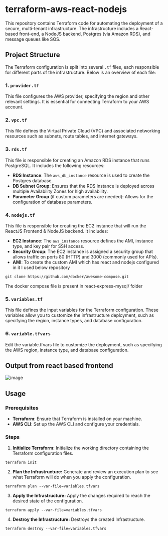# terraform-aws-react-nodejs

This repository contains Terraform code for automating the deployment of a secure, multi-tenant infrastructure. The infrastructure includes a React-based front-end, a NodeJS backend, Postgres (via Amazon RDS), and message queues like SQS.

## Project Structure

The Terraform configuration is split into several `.tf` files, each responsible for different parts of the infrastructure. Below is an overview of each file:

### 1. `provider.tf`
This file configures the AWS provider, specifying the region and other relevant settings. It is essential for connecting Terraform to your AWS account.

### 2. `vpc.tf`
This file defines the Virtual Private Cloud (VPC) and associated networking resources such as subnets, route tables, and internet gateways.

### 3. `rds.tf`
This file is responsible for creating an Amazon RDS instance that runs PostgreSQL. It includes the following resources:
- **RDS Instance**: The `aws_db_instance` resource is used to create the Postgres database.
- **DB Subnet Group**: Ensures that the RDS instance is deployed across multiple Availability Zones for high availability.
- **Parameter Group** (if custom parameters are needed): Allows for the configuration of database parameters.

### 4. `nodejs.tf`
This file is responsible for creating the EC2 instance that will run the ReactJS Frontend & NodeJS backend. It includes:
- **EC2 Instance**: The `aws_instance` resource defines the AMI, instance type, and key pair for SSH access.
- **Security Group**: The EC2 instance is assigned a security group that allows traffic on ports 80 (HTTP) and 3000 (commonly used for APIs).
- **AMI**: To create the custom AMI which has react and nodejs configured in it I used below repository

```git clone https://github.com/docker/awesome-compose.git```

The docker compose file is present in react-express-mysql/ folder 

### 5. `variables.tf`
This file defines the input variables for the Terraform configuration. These variables allow you to customize the infrastructure deployment, such as specifying the region, instance types, and database configuration.

### 6. `variable.tfvars`
Edit the variable.tfvars file to customize the deployment, such as specifying the AWS region, instance type, and database configuration.

## Output from react based frontend

![image](https://github.com/user-attachments/assets/94b57c4b-4cd4-4c9e-8e37-63975e21b088)

## Usage

### Prerequisites
- **Terraform**: Ensure that Terraform is installed on your machine.
- **AWS CLI**: Set up the AWS CLI and configure your credentials.

### Steps

1. **Initialize Terraform:**
Initialize the working directory containing the Terraform configuration files.

```terraform init```

2. **Plan the Infrastructure:**
Generate and review an execution plan to see what Terraform will do when you apply the configuration.

```terraform plan --var-file=variables.tfvars```

3. **Apply the Infrastructure:**
Apply the changes required to reach the desired state of the configuration.

```terraform apply --var-file=variables.tfvars```

4. **Destroy the Infrastructure:**
Destroys the created Infrastructure.

```terraform destroy --var-file=variables.tfvars```
